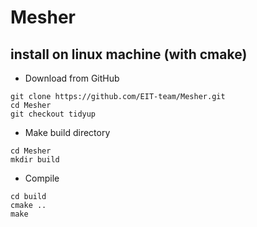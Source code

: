 # Mesher
## install on linux machine (with cmake)
* Download from GitHub
```
git clone https://github.com/EIT-team/Mesher.git
cd Mesher
git checkout tidyup
```
* Make build directory
```
cd Mesher
mkdir build
```
* Compile
```
cd build
cmake ..
make
```

